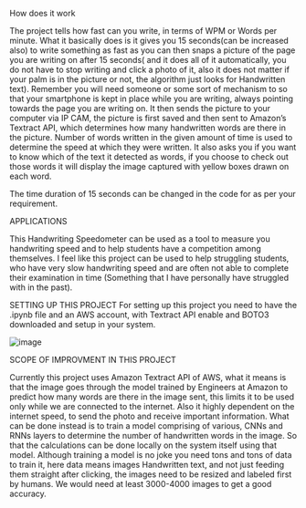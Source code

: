 How does it work

The project tells how fast can you write, in terms of WPM or Words per minute.
What it basically does is it gives you  15 seconds(can be increased also) to write something as fast as you can then snaps a picture of the page you are writing on after 15 seconds( and it does all of it automatically, you do not have to stop writing and click a photo of it, also it does not matter if your palm is in the picture or not, the algorithm just looks for Handwritten text). Remember you will need someone or some sort of mechanism to so that your smartphone is kept in place while you are writing, always pointing towards the page you are writing on. It then sends the picture to your computer via IP CAM, the picture is first saved and then sent to Amazon’s Textract API, which determines how many handwritten words are there in the picture.
Number of words written in the given amount of time is used to determine the speed at which they were written. It also asks you if you want to know which of the text it detected as words, if you choose to check out those words it will display the image captured with yellow boxes drawn on each word.

The time duration of 15 seconds can be changed in the code for as per your requirement.


APPLICATIONS

This Handwriting Speedometer can be used as a tool to measure you handwriting speed and to help students have a competition among themselves.
I feel like this project can be used to help struggling students, who have very slow handwriting speed and are often not able to complete their examination in time (Something that I have personally have struggled with in the past).

SETTING UP THIS PROJECT
For setting up this project you need to have the .ipynb file and an AWS account, with Textract API enable and BOTO3 downloaded and setup in your system.

![image](https://user-images.githubusercontent.com/53565432/187084192-535a94c9-8c03-456e-81af-2a03269f3e80.png)


SCOPE  OF IMPROVMENT IN THIS PROJECT

Currently this project uses Amazon Textract API of AWS, what it means is that the image goes through the model trained by Engineers at Amazon to predict how many words are there in the image sent, this limits it to be used only while we are connected to the internet. Also it highly dependent on the internet speed, to send the photo and receive important information.
What can be done instead is to train a model comprising of various, CNNs and RNNs layers to determine the number of handwritten words in the image. So that the calculations can be done locally on the system itself using that model. Although training a model is no joke you need tons and tons of data to train it, here data means images Handwritten text, and not just feeding them straight after clicking, the images need to be resized and labeled first by humans.
We would need at least 3000-4000 images to get a good accuracy.
